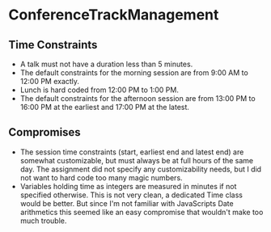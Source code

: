 # ConferenceTrackManagement
## Time Constraints
- A talk must not have a duration less than 5 minutes.
- The default constraints for the morning session are from 9:00 AM to 12:00 PM exactly.
- Lunch is hard coded from 12:00 PM to 1:00 PM.
- The default constraints for the afternoon session are from 13:00 PM to 16:00 PM at the earliest and 17:00 PM at the latest.

## Compromises
- The session time constraints (start, earliest end and latest end) are somewhat customizable, but must always be at full hours of the same day. The assignment did not specify any customizability needs, but I did not want to hard code too many magic numbers.
- Variables holding time as integers are measured in minutes if not specified otherwise. This is not very clean, a dedicated Time class would be better. But since I'm not familiar with JavaScripts Date arithmetics this seemed like an easy compromise that wouldn't make too much trouble.